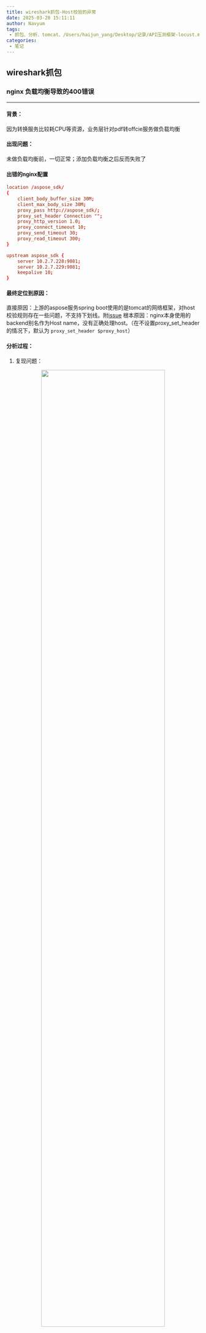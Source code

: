```yaml
---
title: wireshark抓包-Host校验的异常
date: 2025-03-28 15:11:11
author: Navyum
tags: 
 - 抓包、分析、tomcat、/Users/haijun_yang/Desktop/记录/API压测框架-locust.md$0
categories: 
 - 笔记
---
```

## wireshark抓包

### nginx 负载均衡导致的400错误
---

#### 背景：
因为转换服务比较耗CPU等资源，业务层针对pdf转offcie服务做负载均衡

#### 出现问题：
未做负载均衡前，一切正常；添加负载均衡之后反而失败了

#### 出错的nginx配置
```nginx.conf
location /aspose_sdk/
{
    client_body_buffer_size 30M;
    client_max_body_size 30M;
    proxy_pass http://aspose_sdk/;
    proxy_set_header Connection "";
    proxy_http_version 1.0;
    proxy_connect_timeout 10;
    proxy_send_timeout 30;
    proxy_read_timeout 300;
}
```

```backend.conf
upstream aspose_sdk {
    server 10.2.7.228:9081;
    server 10.2.7.229:9081;
    keepalive 10;
}
```

#### 最终定位到原因：
直接原因：上游的aspose服务spring boot使用的是tomcat的网络框架，对host校验规则存在一些问题，不支持下划线。附[issue](https://github.com/spring-projects/spring-boot/issues/13236)
根本原因：nginx本身使用的backend别名作为Host name，没有正确处理host。（在不设置proxy_set_header的情况下，默认为 `proxy_set_header $proxy_host`）

#### 分析过程：
1. 复现问题：
<p align="center"><img src="https://raw.staticdn.net/Navyum/imgbed/pic/IMG/6a47790d218ab48980a42da6b727d9a7.png" width="80%"></p>
2. 通过tcpdump进行抓包，在wireshark中打开
   * 请求失败400
     <p align="center"><img src="https://raw.staticdn.net/Navyum/imgbed/pic/IMG/fe3f14217fb139fff3aa4318ae06a554.png" width="80%"></p>
   * 请求头信息
     <p align="center"><img src="https://raw.staticdn.net/Navyum/imgbed/pic/IMG/99522b1c9e8360f7f04775fe5583d6c9.png" width="80%"></p>
   * 正常的请求头信息
     <p align="center"><img src="https://raw.staticdn.net/Navyum/imgbed/pic/IMG/43cabc80eb46e25ee5f2639385e43285.png" width="80%"></p>

3. 解析抓包结果：
    1. 根据错误码4XX，初步可以断定是客户端（请求端）的问题
    2. 客户端问题，一般可以逐个分析请求头、请求体等信息是否正确，例如HTTP/1.1 强制要求必须要有Host头等等
    3. 对比分析正常、异常的抓包请求，分析差异点（关键步骤）
    4. 最终发现仅Host存在差异。此时可以进行实验操作，对Host进行修改再测试，最终发现是Host不正确，被nginx使用成了backend的名称aspose_sdk。
       相关资料：[nginx 官方文档](https://nginx.org/en/docs/http/ngx_http_proxy_module.html#proxy_set_header)
       <p align="center"><img src="https://raw.staticdn.net/Navyum/imgbed/pic/IMG/accb47cd32248ea3c59922964d60872b.png" width="80%"></p>

4. 解决方案：
    1. 将upstream的名称去除下划线_，aspose_sdk改为asposeSdk
        * 主要是因为上游服务使用的是Springboot Tomcat历史版本问题
        * 说明：https://github.com/spring-projects/spring-boot/issues/13236
    2. 设置正确的Host，`proxy_set_header HOST $host`
       * 设置为正常的Host（虽然大多时候没啥问题，出问题可难排查）

#### 延伸：
1. nginx 在使用upstream时，命名最好不要带符号和数字（避免出现问题）
2. 设置正确的Host（做好规范）
3. proxy_set_header的用法
    * `proxy_set_header HOST $host`：用户请求中的Host字段，不带端口
    * `proxy_set_header HOST $http_host`：用户请求中的Host字段，带端口
    * `proxy_set_header HOST $proxy_host`：反向代理中设置的上游的主机名
